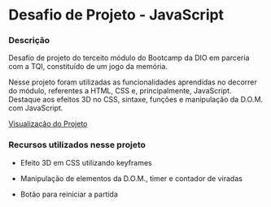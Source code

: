 # Desafio de Projeto - JavaScript

### Descrição

Desafio de projeto do terceito módulo do Bootcamp da DIO em parceria com a TQI, constituído de um jogo da memória.

Nesse projeto foram utilizadas as funcionalidades aprendidas no decorrer do módulo, referentes a HTML, CSS e, principalmente, JavaScript. Destaque aos efeitos 3D no CSS, sintaxe, funções e manipulação da D.O.M. com JavaScript.

[Visualização do Projeto](https://jvmantovas.github.io/projeto-jogo-da-memoria/)

### Recursos utilizados nesse projeto

- Efeito 3D em CSS utilizando keyframes


- Manipulação de elementos da D.O.M., timer e contador de viradas


- Botão para reiniciar a partida

